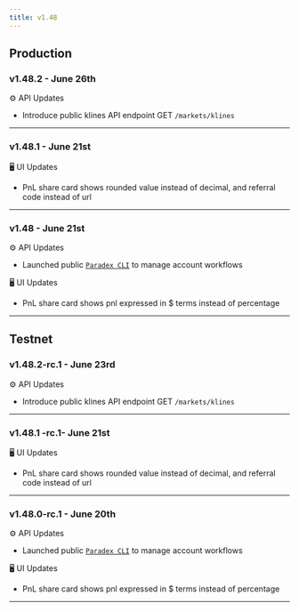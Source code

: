 ```yaml
---
title: v1.48
---
```


## Production

### v1.48.2 - June 26th

⚙️ API Updates

* Introduce public klines API endpoint GET `/markets/klines`

***

### v1.48.1 - June 21st

🖥️   UI Updates

* PnL share card shows rounded value instead of decimal, and referral code instead of url

***

### v1.48 - June 21st

⚙️ API Updates

* Launched public [`Paradex CLI`](https://github.com/tradeparadex/paradex-cli) to manage account workflows

🖥️   UI Updates

* PnL share card shows pnl expressed in $ terms instead of percentage



***

## Testnet

### v1.48.2-rc.1 - June 23rd

⚙️ API Updates

* Introduce public klines API endpoint GET `/markets/klines`

***

### v1.48.1 -rc.1- June 21st

🖥️   UI Updates

* PnL share card shows rounded value instead of decimal, and referral code instead of url

***

### v1.48.0-rc.1 - June 20th

⚙️ API Updates

* Launched public [`Paradex CLI`](https://github.com/tradeparadex/paradex-cli) to manage account workflows

🖥️   UI Updates

* PnL share card shows pnl expressed in $ terms instead of percentage



***

